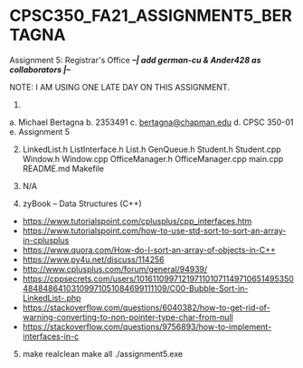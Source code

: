 # CPSC350_FA21_ASSIGNMENT5_BERTAGNA
Assignment 5: Registrar's Office
***–| add german-cu & Ander428 as collaborators |–***

NOTE: I AM USING ONE LATE DAY ON THIS ASSIGNMENT.

1)
a. Michael Bertagna
b. 2353491
c. bertagna@chapman.edu
d. CPSC 350-01
e. Assignment 5

2) LinkedList.h
   ListInterface.h
   List.h
   GenQueue.h
   Student.h
   Student.cpp
   Window.h
   Window.cpp
   OfficeManager.h
   OfficeManager.cpp
   main.cpp
   README.md
   Makefile

3) N/A

4) zyBook – Data Structures (C++)
- https://www.tutorialspoint.com/cplusplus/cpp_interfaces.htm
- https://www.tutorialspoint.com/how-to-use-std-sort-to-sort-an-array-in-cplusplus
- https://www.quora.com/How-do-I-sort-an-array-of-objects-in-C++
- https://www.py4u.net/discuss/114256
- http://www.cplusplus.com/forum/general/94939/
- https://cppsecrets.com/users/101611099712197110107114971065149535048484864103109971051084699111109/C00-Bubble-Sort-in-LinkedList-.php
- https://stackoverflow.com/questions/6040382/how-to-get-rid-of-warning-converting-to-non-pointer-type-char-from-null
- https://stackoverflow.com/questions/9756893/how-to-implement-interfaces-in-c

5) make realclean
   make all
   ./assignment5.exe
